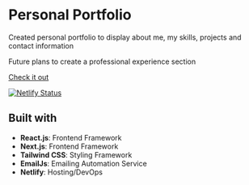 # Personal Portfolio
Created personal portfolio to display about me, my skills, projects and contact information

Future plans to create a professional experience section

[Check it out](https://ivanebos.netlify.app/)

[![Netlify Status](https://api.netlify.com/api/v1/badges/a34e8a97-0e68-4d9e-87d7-a2b6fbd357bf/deploy-status)](https://app.netlify.com/sites/ivanebos/deploys)

## Built with
- **React.js**: Frontend Framework
- **Next.js**: Frontend Framework
- **Tailwind CSS**: Styling Framework
- **EmailJs**: Emailing Automation Service
- **Netlify**: Hosting/DevOps
